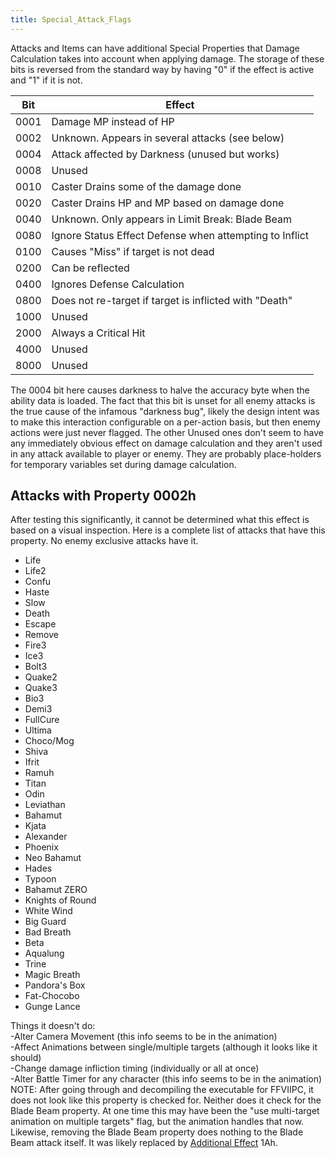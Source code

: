 ```yaml
---
title: Special_Attack_Flags
---
```


Attacks and Items can have additional Special Properties that Damage Calculation takes into account when applying damage. The storage of these bits is reversed from the standard way by having "0" if the effect is active and "1" if it is not.

| Bit  | Effect                                                  |
|:----:|---------------------------------------------------------|
| 0001 | Damage MP instead of HP                                 |
| 0002 | Unknown. Appears in several attacks (see below)         |
| 0004 | Attack affected by Darkness (unused but works)          |
| 0008 | Unused                                                  |
| 0010 | Caster Drains some of the damage done                   |
| 0020 | Caster Drains HP and MP based on damage done            |
| 0040 | Unknown. Only appears in Limit Break: Blade Beam        |
| 0080 | Ignore Status Effect Defense when attempting to Inflict |
| 0100 | Causes "Miss" if target is not dead                     |
| 0200 | Can be reflected                                        |
| 0400 | Ignores Defense Calculation                             |
| 0800 | Does not re-target if target is inflicted with "Death"  |
| 1000 | Unused                                                  |
| 2000 | Always a Critical Hit                                   |
| 4000 | Unused                                                  |
| 8000 | Unused                                                  |

  
The 0004 bit here causes darkness to halve the accuracy byte when the ability data is loaded. The fact that this bit is unset for all enemy attacks is the true cause of the infamous "darkness bug", likely the design intent was to make this interaction configurable on a per-action basis, but then enemy actions were just never flagged. The other Unused ones don't seem to have any immediately obvious effect on damage calculation and they aren't used in any attack available to player or enemy. They are probably place-holders for temporary variables set during damage calculation.

## Attacks with Property 0002h

After testing this significantly, it cannot be determined what this effect is based on a visual inspection. Here is a complete list of attacks that have this property. No enemy exclusive attacks have it.

-   Life
-   Life2
-   Confu
-   Haste
-   Slow
-   Death
-   Escape
-   Remove
-   Fire3
-   Ice3
-   Bolt3
-   Quake2
-   Quake3
-   Bio3
-   Demi3
-   FullCure
-   Ultima
-   Choco/Mog
-   Shiva
-   Ifrit
-   Ramuh
-   Titan
-   Odin
-   Leviathan
-   Bahamut
-   Kjata
-   Alexander
-   Phoenix
-   Neo Bahamut
-   Hades
-   Typoon
-   Bahamut ZERO
-   Knights of Round
-   White Wind
-   Big Guard
-   Bad Breath
-   Beta
-   Aqualung
-   Trine
-   Magic Breath
-   Pandora's Box
-   Fat-Chocobo
-   Gunge Lance

  
Things it doesn't do:  
-Alter Camera Movement (this info seems to be in the animation)  
-Affect Animations between single/multiple targets (although it looks like it should)  
-Change damage infliction timing (individually or all at once)  
-Alter Battle Timer for any character (this info seems to be in the animation)  
NOTE: After going through and decompiling the executable for FFVIIPC, it does not look like this property is checked for. Neither does it check for the Blade Beam property. At one time this may have been the "use multi-target animation on multiple targets" flag, but the animation handles that now. Likewise, removing the Blade Beam property does nothing to the Blade Beam attack itself. It was likely replaced by [Additional Effect](../Attack_Special_Effects.md) 1Ah.
